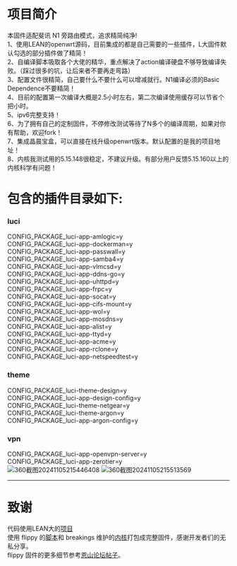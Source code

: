 # 项目简介
本固件适配斐讯 N1 旁路由模式，追求精简纯净!<br>
1、使用LEAN的openwrt源码，目前集成的都是自己需要的一些插件，L大固件默认勾选的部分插件做了精简！<br>
2、自编译脚本吸取各个大佬的精华，重点解决了action编译硬盘不够导致编译失败。（踩过很多的坑，让后来者不要再走弯路）<br>
3、配置文件很精简，自己要什么不要什么可以增减就行。N1编译必须的Basic Dependence不要精简！<br>
4、目前的配置第一次编译大概是2.5小时左右，第二次编译使用缓存可以节省个把小时。<br>
5、ipv6完整支持！<br>
6、为了拥有自己的定制固件，不停修改测试等待了N多个的编译周期，如果对你有帮助，欢迎fork！<br>
7、集成晶晨宝盒，可以直接在线升级openwrt版本。默认配置的是我的项目地址！<br>
8、内核我测试用的5.15.148很稳定，不建议升级。有部分用户反馈5.15.160以上的内核科学有问题！<br>
# 包含的插件目录如下:<br>
### luci <br>
CONFIG_PACKAGE_luci-app-amlogic=y <br>
CONFIG_PACKAGE_luci-app-dockerman=y <br>
CONFIG_PACKAGE_luci-app-passwall=y <br>
CONFIG_PACKAGE_luci-app-samba4=y <br>
CONFIG_PACKAGE_luci-app-vlmcsd=y <br>
CONFIG_PACKAGE_luci-app-ddns-go=y <br>
CONFIG_PACKAGE_luci-app-uhttpd=y <br>
CONFIG_PACKAGE_luci-app-frpc=y<br>
CONFIG_PACKAGE_luci-app-socat=y<br>
CONFIG_PACKAGE_luci-app-cifs-mount=y<br>
CONFIG_PACKAGE_luci-app-wol=y<br>
CONFIG_PACKAGE_luci-app-mosdns=y<br>
CONFIG_PACKAGE_luci-app-alist=y<br>
CONFIG_PACKAGE_luci-app-ttyd=y<br>
CONFIG_PACKAGE_luci-app-acme=y<br>
CONFIG_PACKAGE_luci-app-rclone=y<br>
CONFIG_PACKAGE_luci-app-netspeedtest=y<br>
### theme<br>
CONFIG_PACKAGE_luci-theme-design=y<br>
CONFIG_PACKAGE_luci-app-design-config=y<br>
CONFIG_PACKAGE_luci-theme-netgear=y<br>
CONFIG_PACKAGE_luci-theme-argon=y<br>
CONFIG_PACKAGE_luci-app-argon-config=y<br>
### vpn<br>
CONFIG_PACKAGE_luci-app-openvpn-server=y<br>
CONFIG_PACKAGE_luci-app-zerotier=y<br>
![360截图20241105215446408](https://github.com/user-attachments/assets/5b6381d2-52d7-41d2-af12-a7ea0a6d2598)
![360截图20241105215513569](https://github.com/user-attachments/assets/36f9febd-51bb-41d8-b119-9f9c78967e0a)

***
# 致谢
代码使用LEAN大的[项目](https://github.com/coolsnowwolf/lede)<br>
使用 flippy 的[脚本](https://github.com/unifreq/openwrt_packit)和 breakings 维护的[内核](https://github.com/breakings/OpenWrt/releases/tag/kernel_stable)打包成完整固件，感谢开发者们的无私分享。<br>
flippy 固件的更多细节参考[恩山论坛帖子](https://www.right.com.cn/forum/thread-4076037-1-1.html)。
